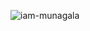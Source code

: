 

<p><img align="center" src="https://github-readme-streak-stats.herokuapp.com/?user=iam-munagala&" alt="iam-munagala" /></p>
